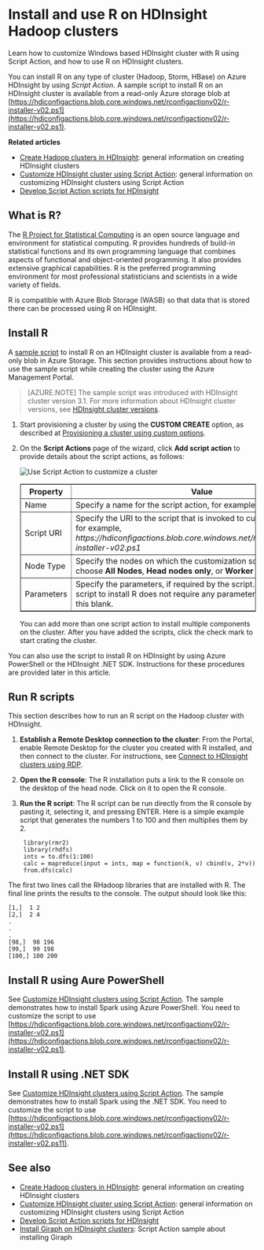 <properties
	pageTitle="Use R in HDInsight to customize clusters | Azure"
	description="Learn how to install R using Script Action, and use R on HDInsight clusters."
	services="hdinsight"
	documentationCenter=""
	tags="azure-portal"
	authors="mumian"
	manager="paulettm"
	editor="cgronlun"/>

<tags
	ms.service="hdinsight"
	ms.date="01/14/2016"
	wacn.date=""/>

# Install and use R on HDInsight Hadoop clusters


Learn how to customize Windows based HDInsight cluster with R using Script Action, and how to use R on HDInsight clusters. 
 
You can install R on any type of cluster (Hadoop, Storm, HBase) on Azure HDInsight by using *Script Action*. A sample script to install R on an HDInsight cluster is available from a read-only Azure storage blob at [https://hdiconfigactions.blob.core.windows.net/rconfigactionv02/r-installer-v02.ps1](https://hdiconfigactions.blob.core.windows.net/rconfigactionv02/r-installer-v02.ps1).

**Related articles**

- [Create Hadoop clusters in HDInsight](/documentation/articles/hdinsight-provision-clusters-v1): general information on creating HDInsight clusters
- [Customize HDInsight cluster using Script Action][hdinsight-cluster-customize]: general information on customizing HDInsight clusters using Script Action
- [Develop Script Action scripts for HDInsight](/documentation/articles/hdinsight-hadoop-script-actions)

## What is R?

The <a href="http://www.r-project.org/" target="_blank">R Project for Statistical Computing</a> is an open source language and environment for statistical computing. R provides hundreds of build-in statistical functions and its own programming language that combines aspects of functional and object-oriented programming. It also provides extensive graphical capabilities. R is the preferred programming environment for most professional statisticians and scientists in a wide variety of fields.

R is compatible with Azure Blob Storage (WASB) so that data that is stored there can be processed using R on HDInsight.  

## Install R

A [sample script](https://hdiconfigactions.blob.core.windows.net/rconfigactionv02/r-installer-v02.ps1) to install R on an HDInsight cluster is available from a read-only blob in Azure Storage. This section provides instructions about how to use the sample script while creating the cluster using the Azure Management Portal.

> [AZURE.NOTE] The sample script was introduced with HDInsight cluster version 3.1. For more information about  HDInsight cluster versions, see [HDInsight cluster versions](/documentation/articles/hdinsight-component-versioning-v1).

1. Start provisioning a cluster by using the **CUSTOM CREATE** option, as described at [Provisioning a cluster using custom options](/documentation/articles/hdinsight-provision-clusters-v1#portal). 
2. On the **Script Actions** page of the wizard, click **Add script action** to provide details about the script actions, as follows:

	![Use Script Action to customize a cluster](./media/hdinsight-hadoop-r-scripts/hdi-r-script-action.png "Use Script Action to customize a cluster")

	<table border='1'>
		<tr><th>Property</th><th>Value</th></tr>
		<tr><td>Name</td>
			<td>Specify a name for the script action, for example, <b>Install R</b>.</td></tr>
		<tr><td>Script URI</td>
			<td>Specify the URI to the script that is invoked to customize the cluster, for example, <i>https://hdiconfigactions.blob.core.windows.net/rconfigactionv02/r-installer-v02.ps1</i></td></tr>
		<tr><td>Node Type</td>
			<td>Specify the nodes on which the customization script is run. You can choose <b>All Nodes</b>, <b>Head nodes only</b>, or <b>Worker nodes</b> only.
		<tr><td>Parameters</td>
			<td>Specify the parameters, if required by the script. However, the script to install R does not require any parameters, so you can leave this blank.</td></tr>
	</table>

	You can add more than one script action to install multiple components on the cluster. After you have added the scripts, click the check mark to start crating the cluster.

You can also use the script to install R on HDInsight by using Azure PowerShell or the HDInsight .NET SDK. Instructions for these procedures are provided later in this article.

## Run R scripts
This section describes how to run an R script on the Hadoop cluster with HDInsight.

1. **Establish a Remote Desktop connection to the cluster**: From the Portal, enable Remote Desktop for the cluster you created with R installed, and then connect to the cluster. For instructions, see [Connect to HDInsight clusters using RDP](/documentation/articles/hdinsight-administer-use-management-portal-v1#rdp).

2. **Open the R console**: The R installation puts a link to the R console on the desktop of the head node. Click on it to open the R console.

3. **Run the R script**: The R script can be run directly from the R console by pasting it, selecting it, and pressing ENTER. Here is a simple example script that generates the numbers 1 to 100 and then multiplies them by 2.

		library(rmr2)
		library(rhdfs)
		ints = to.dfs(1:100)
		calc = mapreduce(input = ints, map = function(k, v) cbind(v, 2*v))
		from.dfs(calc)

The first two lines call the RHadoop libraries that are installed with R. The final line prints the results to the console. The output should look like this:

	[1,]  1 2
	[2,]  2 4
	.
	.
	.
	[98,]  98 196
	[99,]  99 198
	[100,] 100 200


## Install R using Aure PowerShell

See [Customize HDInsight clusters using Script Action](/documentation/articles/hdinsight-hadoop-customize-cluster-v1#call_scripts_using_powershell).  The sample demonstrates how to install Spark using Azure PowerShell. You need to customize the script to use [https://hdiconfigactions.blob.core.windows.net/rconfigactionv02/r-installer-v02.ps1](https://hdiconfigactions.blob.core.windows.net/rconfigactionv02/r-installer-v02.ps1).

## Install R using .NET SDK

See [Customize HDInsight clusters using Script Action](/documentation/articles/hdinsight-hadoop-customize-cluster-v1#call_scripts_using_azure_powershell). The sample demonstrates how to install Spark using the .NET SDK. You need to customize the script to use [https://hdiconfigactions.blob.core.windows.net/rconfigactionv02/r-installer-v02.ps1](https://hdiconfigactions.blob.core.windows.net/rconfigactionv02/r-installer-v02.ps11).


## See also

- [Create Hadoop clusters in HDInsight](/documentation/articles/hdinsight-provision-clusters-v1): general information on creating HDInsight clusters
- [Customize HDInsight cluster using Script Action][hdinsight-cluster-customize]: general information on customizing HDInsight clusters using Script Action
- [Develop Script Action scripts for HDInsight](/documentation/articles/hdinsight-hadoop-script-actions)
- [Install Giraph on HDInsight clusters](/documentation/articles/hdinsight-hadoop-giraph-install-v1): Script Action sample about installing Giraph

[powershell-install-configure]: /documentation/articles/powershell-install-configure
[hdinsight-provision]: /documentation/articles/hdinsight-provision-clusters-v1
[hdinsight-cluster-customize]: /documentation/articles/hdinsight-hadoop-customize-cluster-v1

